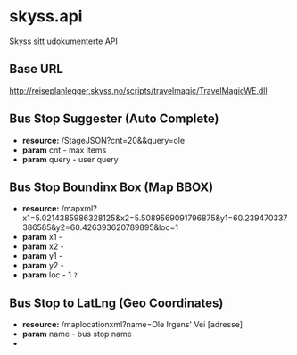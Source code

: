 skyss.api
=========

Skyss sitt udokumenterte API

## Base URL

http://reiseplanlegger.skyss.no/scripts/travelmagic/TravelMagicWE.dll

## Bus Stop Suggester (Auto Complete)

* __resource:__ /StageJSON?cnt=20&&query=ole
* __param__ cnt - max items
* __param__ query - user query

## Bus Stop Boundinx Box (Map BBOX)

* __resource:__ /mapxml?x1=5.0214385986328125&x2=5.5089569091796875&y1=60.239470337386585&y2=60.426393620789895&loc=1
* __param__ x1 -
* __param__ x2 -
* __param__ y1 -
* __param__ y2 -
* __param__ loc - 1 `?`

## Bus Stop to LatLng (Geo Coordinates)

* __resource:__ /maplocationxml?name=Ole Irgens' Vei [adresse]
* __param__ name - bus stop name
* 
